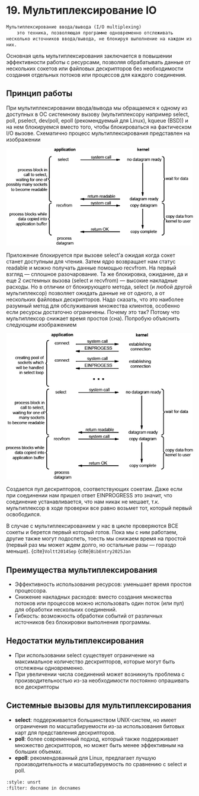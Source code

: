 # 19. Мультиплексирование IO

```{glossary}
Мультиплексирование ввода/вывода (I/O multiplexing)
    это техника, позволяющая программе одновременно отслеживать несколько источников ввода/вывода, не блокируя выполнение на каждом из них.
```

Основная цель мультиплексирования заключается в повышении эффективности работы с ресурсами, позволяя обрабатывать данные от нескольких сокетов или файловых дескрипторов без необходимости создания отдельных потоков или процессов для каждого соединения.

## Принцип работы

При мультиплексировании ввода/вывода мы обращаемся к одному из доступных в ОС системному вызову (мультиплексору например select, poll, pselect, dev/poll, epoll (рекомендуемый для Linux), kqueue (BSD)) и на нем блокируемся вместо того, чтобы блокироваться на фактическом I/O вызове. Схематично процесс мультиплексирования представлен на изображении

![multiplex-io](../images/multiplex-io.png)

Приложение блокируется при вызове select'a ожидая когда сокет станет доступным для чтения. Затем ядро возвращает нам статус readable и можно получать данные помощью recvfrom. На первый взгляд — сплошное разочарование. Та же блокировка, ожидание, да и еще 2 системных вызова (select и recvfrom) — высокие накладные расходы. Но в отличии от блокирующего метода, select (и любой другой мультиплексор) позволяет ожидать данные не от одного, а от нескольких файловых дескрипторов. Надо сказать, что это наиболее разумный метод для обслуживания множества клиентов, особенно если ресурсы достаточно ограничены. Почему это так? Потому что мультиплексор снижает время простоя (сна). Попробую объяснить следующим изображением

![multiplex-io-2](../images/multiplex-io-2.png)

Создается пул дескрипторов, соответствующих сокетам. Даже если при соединении нам пришел ответ EINPROGRESS это значит, что соединение устанавливается, что нам никак не мешает, т.к. мультиплексор в ходе проверки все равно возьмет тот, который первый освободился.

В случае с мультиплексированием у нас в цикле проверяются ВСЕ сокеты и берется первый который готов. Пока мы с ним работаем, другие также могут подоспеть, тоесть мы снижаем время на простой (первый раз мы может ждем долго, но остальные разы — гораздо меньше). {cite}`Voltt2014Sep` {cite}`BibEntry2025Jan`

## Преимущества мультиплексирования

- Эффективность использования ресурсов: уменьшает время простоя процессора.
- Снижение накладных расходов: вместо создания множества потоков или процессов можно использовать один поток (или пул) для обработки нескольких соединений.
- Гибкость: возможность обработки событий от различных источников без блокировки выполнения программы.

## Недостатки мультиплексирования

- При использовании select существует ограничение на максимальное количество дескрипторов, которые могут быть отслежены одновременно.
- При увеличении числа соединений может возникнуть проблема с производительностью из-за необходимости постоянно опрашивать все дескрипторы

## Системные вызовы для мультиплексирования

- **select**: поддерживается большинством UNIX-систем, но имеет ограничения по масштабируемости из-за использования битовых карт для представления дескрипторов.
- **poll**: более современный подход, который также поддерживает множество дескрипторов, но может быть менее эффективным на больших объемах.
- **epoll**: рекомендованный для Linux, предлагает лучшую производительность и масштабируемость по сравнению с select и poll.

```{bibliography}
:style: unsrt
:filter: docname in docnames
```